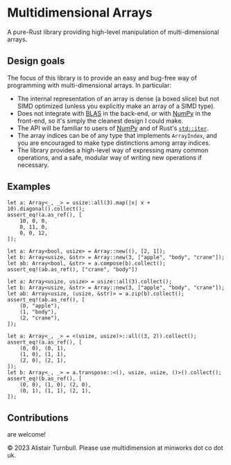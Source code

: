 # Multidimensional Arrays

A pure-Rust library providing high-level manipulation of multi-dimensional
arrays.

## Design goals

The focus of this library is to provide an easy and bug-free way of programming
with multi-dimensional arrays. In particular:

 - The internal representation of an array is dense (a boxed slice) but not
SIMD optimized (unless you explicitly make an array of a SIMD type).
 - Does not integrate with [BLAS] in the back-end, or with [NumPy] in the
front-end, so it's simply the cleanest design I could make.
 - The API will be familiar to users of [NumPy] and of Rust's [`std::iter`].
 - The array indices can be of any type that implements `ArrayIndex`, and you
are encouraged to make type distinctions among array indices.
 - The library provides a high-level way of expressing many common operations,
and a safe, modular way of writing new operations if necessary.

[BLAS]: https://www.netlib.org/blas/
[NumPy]: https://numpy.org/
[`std::iter`]: https://doc.rust-lang.org/std/iter/index.html

## Examples

```
let a: Array<_, _> = usize::all(3).map(|x| x + 10).diagonal().collect();
assert_eq!(a.as_ref(), [
    10, 0, 0,
    0, 11, 0,
    0, 0, 12,
]);
```

```
let a: Array<bool, usize> = Array::new((), [2, 1]);
let b: Array<usize, &str> = Array::new(3, ["apple", "body", "crane"]);
let ab: Array<bool, &str> = a.compose(b).collect();
assert_eq!(ab.as_ref(), ["crane", "body"])
```

```
let a: Array<usize, usize> = usize::all(3).collect();
let b: Array<usize, &str> = Array::new(3, ["apple", "body", "crane"]);
let ab: Array<usize, (usize, &str)> = a.zip(b).collect();
assert_eq!(ab.as_ref(), [
    (0, "apple"),
    (1, "body"),
    (2, "crane"),
]);
```

```
let a: Array<_, _> = <(usize, usize)>::all((3, 2)).collect();
assert_eq!(a.as_ref(), [
    (0, 0), (0, 1),
    (1, 0), (1, 1),
    (2, 0), (2, 1),
]);
let b: Array<_, _> = a.transpose::<(), usize, usize, ()>().collect();
assert_eq!(b.as_ref(), [
    (0, 0), (1, 0), (2, 0),
    (0, 1), (1, 1), (2, 1),
]);
```

## Contributions

are welcome!

© 2023 Alistair Turnbull. Please use multidimension at minworks dot co dot uk.
